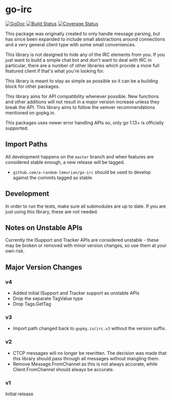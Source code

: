 # go-irc

[![GoDoc](https://img.shields.io/badge/doc-GoDoc-blue.svg)](https://pkg.go.dev/github.com/a-random-lemurian/go-irc)
[![Build Status](https://img.shields.io/github/actions/workflow/status/go-irc/irc/ci.yml?branch=master)](https://github.com/go-irc/irc/actions)
[![Coverage Status](https://img.shields.io/coveralls/github/go-irc/irc.svg)](https://coveralls.io/github/go-irc/irc?branch=master)

This package was originally created to only handle message parsing, but has since been expanded to include small abstractions around connections and a very general client type with some small conveniences.

This library is not designed to hide any of the IRC elements from you. If you just want to build a simple chat bot and don't want to deal with IRC in particular, there are a number of other libraries which provide a more full featured client if that's what you're looking for.

This library is meant to stay as simple as possible so it can be a building block for other packages.

This library aims for API compatibility whenever possible. New functions and other additions will not result in a major version increase unless they break the API. This library aims to follow the semver recommendations mentioned on gopkg.in.

This packages uses newer error handling APIs so, only go 1.13+ is officially supported.

## Import Paths

All development happens on the `master` branch and when features are considered stable enough, a new release will be tagged.

* `github.com/a-random-lemurian/go-irc` should be used to develop against the commits tagged as stable

## Development

In order to run the tests, make sure all submodules are up to date. If you are just using this library, these are not needed.

## Notes on Unstable APIs

Currently the ISupport and Tracker APIs are considered unstable - these may be broken or removed with minor version changes, so use them at your own risk.

## Major Version Changes

### v4

- Added initial ISupport and Tracker support as unstable APIs
- Drop the separate TagValue type
- Drop Tags.GetTag

### v3

- Import path changed back to `gopkg.in/irc.v3` without the version suffix.

### v2

- CTCP messages will no longer be rewritten. The decision was made that this library should pass through all messages without mangling them.
- Remove Message.FromChannel as this is not always accurate, while Client.FromChannel should always be accurate.

### v1

Initial release
